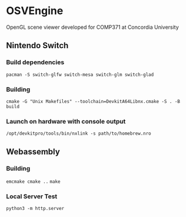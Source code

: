 # OSVEngine
OpenGL scene viewer developed for COMP371 at Concordia University

## Nintendo Switch
### Build dependencies
`pacman -S switch-glfw switch-mesa switch-glm switch-glad`

### Building
`cmake -G "Unix Makefiles" --toolchain=DevkitA64Libnx.cmake -S . -B build`

### Launch on hardware with console output
`/opt/devkitpro/tools/bin/nxlink -s path/to/homebrew.nro`

## Webassembly
### Building
`emcmake cmake ..`
`make`

### Local Server Test
`python3 -m http.server`